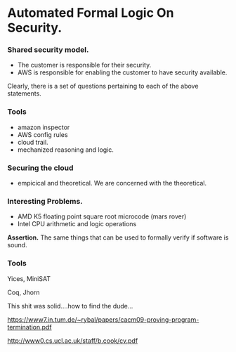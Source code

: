 Automated Formal Logic On Security.
===================================

### Shared security model.

* The customer is responsible for their security.
* AWS is responsible for enabling the customer to have security available.

Clearly, there is a set of questions pertaining to each of the above statements. 

### Tools

* amazon inspector
* AWS config rules
* cloud trail.
* mechanized reasoning and logic.

### Securing the cloud

* empicical and theoretical. We are concerned with the theoretical.

###  Interesting Problems.

* AMD K5 floating point square root microcode (mars rover)
* Intel CPU arithmetic and logic operations

__Assertion.__ The same things that can be used to formally verify if software is sound.

### Tools

Yices, MiniSAT

Coq, Jhorn

This shit was solid....how to find the dude...

https://www7.in.tum.de/~rybal/papers/cacm09-proving-program-termination.pdf

http://www0.cs.ucl.ac.uk/staff/b.cook/cv.pdf